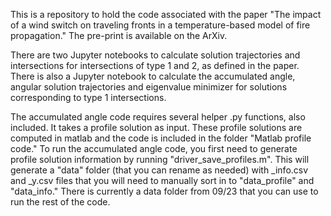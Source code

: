 This is a repository to hold the code associated with the paper "The impact of a wind switch on traveling fronts in a temperature-based model  of fire propagation." The pre-print is available on the ArXiv. 

There are two Jupyter notebooks to calculate solution trajectories and intersections for intersections of type 1 and 2, as defined in the paper. There is also a Jupyter notebook to calculate the accumulated angle, angular solution trajectories and eigenvalue minimizer for solutions corresponding to type 1 intersections.

The accumulated angle code requires several helper .py functions, also included. It takes a profile solution as input. These profile solutions are computed in matlab and the code is included in the folder "Matlab profile code." To run the accumulated angle code, you first need to generate profile solution information by running "driver_save_profiles.m". This will generate a "data" folder (that you can rename as needed) with _info.csv and _y.csv files that you will need to manually sort in to "data_profile" and "data_info." There is currently a data folder from 09/23 that you can use to run the rest of the code.

